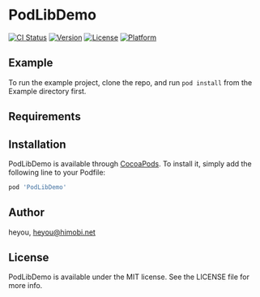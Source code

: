 # PodLibDemo

[![CI Status](https://img.shields.io/travis/heyou/PodLibDemo.svg?style=flat)](https://travis-ci.org/heyou/PodLibDemo)
[![Version](https://img.shields.io/cocoapods/v/PodLibDemo.svg?style=flat)](https://cocoapods.org/pods/PodLibDemo)
[![License](https://img.shields.io/cocoapods/l/PodLibDemo.svg?style=flat)](https://cocoapods.org/pods/PodLibDemo)
[![Platform](https://img.shields.io/cocoapods/p/PodLibDemo.svg?style=flat)](https://cocoapods.org/pods/PodLibDemo)

## Example

To run the example project, clone the repo, and run `pod install` from the Example directory first.

## Requirements

## Installation

PodLibDemo is available through [CocoaPods](https://cocoapods.org). To install
it, simply add the following line to your Podfile:

```ruby
pod 'PodLibDemo'
```

## Author

heyou, heyou@himobi.net

## License

PodLibDemo is available under the MIT license. See the LICENSE file for more info.
